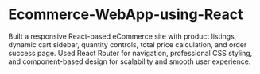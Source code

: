 # Ecommerce-WebApp-using-React
Built a responsive React-based eCommerce site with product listings, dynamic cart sidebar, quantity controls, total price calculation, and order success page. Used React Router for navigation, professional CSS styling, and component-based design for scalability and smooth user experience.
